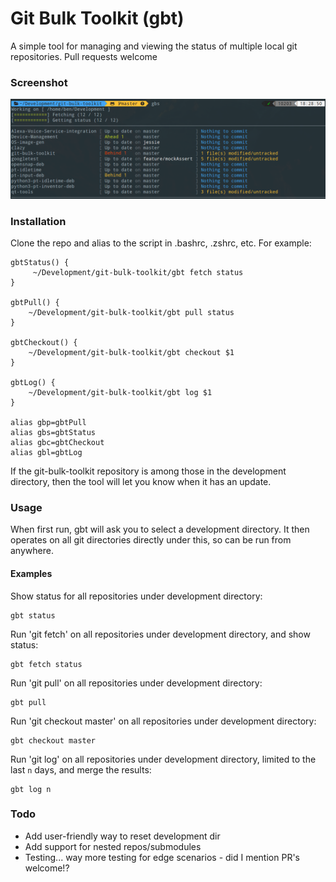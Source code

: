 # Git Bulk Toolkit (gbt)

A simple tool for managing and viewing the status of multiple local git repositories. Pull requests welcome

### Screenshot

![Screenshot](/screenshot.png?raw=true)

### Installation

Clone the repo and alias to the script in .bashrc, .zshrc, etc. For example:

    gbtStatus() {
         ~/Development/git-bulk-toolkit/gbt fetch status
    }

    gbtPull() {
        ~/Development/git-bulk-toolkit/gbt pull status
    }

    gbtCheckout() {
        ~/Development/git-bulk-toolkit/gbt checkout $1
    }
    
    gbtLog() {
        ~/Development/git-bulk-toolkit/gbt log $1
    }
    
    alias gbp=gbtPull
    alias gbs=gbtStatus
    alias gbc=gbtCheckout
    alias gbl=gbtLog

If the git-bulk-toolkit repository is among those in the development directory, then the tool will let you know when it has an update.

### Usage

When first run, gbt will ask you to select a development directory. It then operates on all git directories directly under this, so can be run from anywhere.

#### Examples

Show status for all repositories under development directory:

    gbt status
 
Run 'git fetch' on all repositories under development directory, and show status:

    gbt fetch status
    
Run 'git pull' on all repositories under development directory:

    gbt pull

Run 'git checkout master' on all repositories under development directory:

    gbt checkout master 
    
Run 'git log' on all repositories under development directory, limited to the last `n` days, and merge the results:

    gbt log n

### Todo

* Add user-friendly way to reset development dir
* Add support for nested repos/submodules
* Testing... way more testing for edge scenarios - did I mention PR's welcome!?
